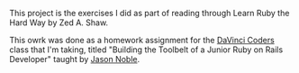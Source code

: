 This project is the exercises I did as part of reading through Learn Ruby the Hard Way by Zed A. Shaw.

This owrk was done as a homework assignment for the [DaVinci Coders](http://www.davincicoders.com/) class that I'm taking, titled "Building the Toolbelt of a Junior Ruby on Rails Developer" taught by [Jason Noble](http://jasonnoble.org).
